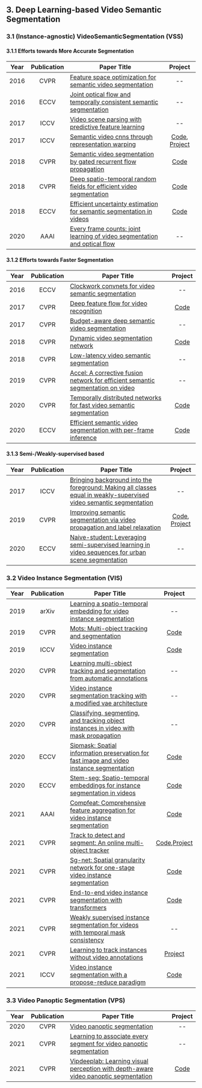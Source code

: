 ## 3. Deep Learning-based Video Semantic Segmentation

### 3.1 (Instance-agnostic) VideoSemanticSegmentation (VSS)

#### 3.1.1 Efforts towards More Accurate Segmentation

| Year | Publication | Paper Title                                                  |                           Project                            |
| ---- | :---------: | ------------------------------------------------------------ | :----------------------------------------------------------: |
| 2016 |    CVPR     | [Feature space optimization for semantic video segmentation](https://ieeexplore.ieee.org/document/7780714) |                              --                              |
| 2016 |    ECCV     | [Joint optical flow and temporally consistent semantic segmentation](https://arxiv.org/pdf/1607.07716.pdf) |                              --                              |
| 2017 |    ICCV     | [Video scene parsing with predictive feature learning](https://ieeexplore.ieee.org/document/8237857) |                              --                              |
| 2017 |    ICCV     | [Semantic video cnns through representation warping](https://arxiv.org/pdf/1708.03088.pdf) | [Code](https://github.com/raghudeep/netwarp_public), [Project](http://segmentation.is.tuebingen.mpg.de/netwarp/) |
| 2018 |    CVPR     | [Semantic video segmentation by gated recurrent flow propagation](https://arxiv.org/pdf/1612.08871.pdf) |          [Code](https://github.com/D-Nilsson/GRFP)           |
| 2018 |    CVPR     | [Deep spatio-temporal random fields for efficient video segmentation](https://openaccess.thecvf.com/content_cvpr_2018/papers/Chandra_Deep_Spatio-Temporal_Random_CVPR_2018_paper.pdf) |    [Code](https://github.com/siddharthachandra/gcrf-v3.0)    |
| 2018 |    ECCV     | [Efficient uncertainty estimation for semantic segmentation in videos](https://arxiv.org/pdf/1807.11037.pdf) | [Code](https://github.com/andyhahaha/Efficient-Uncertainty-Video-Segmentation) |
| 2020 |    AAAI     | [Every frame counts: joint learning of video segmentation and optical flow](https://arxiv.org/pdf/1911.12739.pdf) |                              --                              |

#### 3.1.2 Efforts towards Faster Segmentation

| Year | Publication | Paper Title                                                  |                           Project                            |
| ---- | :---------: | ------------------------------------------------------------ | :----------------------------------------------------------: |
| 2016 |    ECCV     | [Clockwork convnets for video semantic segmentation](https://arxiv.org/pdf/1608.03609.pdf) |                              --                              |
| 2017 |    CVPR     | [Deep feature flow for video recognition](https://openaccess.thecvf.com/content_cvpr_2017/papers/Zhu_Deep_Feature_Flow_CVPR_2017_paper.pdf) |    [Code](https://github.com/msracver/Deep-Feature-Flow)     |
| 2017 |    CVPR     | [Budget-aware deep semantic video segmentation](https://openaccess.thecvf.com/content_cvpr_2017/papers/Mahasseni_Budget-Aware_Deep_Semantic_CVPR_2017_paper.pdf) |                              --                              |
| 2018 |    CVPR     | [Dynamic video segmentation network](https://openaccess.thecvf.com/content_cvpr_2018/papers/Xu_Dynamic_Video_Segmentation_CVPR_2018_paper.pdf) |         [Code](https://github.com/XUSean0118/DVSNet)         |
| 2018 |    CVPR     | [Low-latency video semantic segmentation](https://openaccess.thecvf.com/content_cvpr_2018/papers/Li_Low-Latency_Video_Semantic_CVPR_2018_paper.pdf) |                              --                              |
| 2019 |    CVPR     | [Accel: A corrective fusion network for efficient semantic segmentation on video](https://arxiv.org/pdf/1807.06667.pdf) |                              --                              |
| 2020 |    CVPR     | [Temporally distributed networks for fast video semantic segmentation](https://arxiv.org/pdf/2004.01800.pdf) |         [Code](https://github.com/feinanshan/TDNet)          |
| 2020 |    ECCV     | [Efficient semantic video segmentation with per-frame inference](https://arxiv.org/pdf/2002.11433.pdf) | [Code](https://github.com/irfanICMLL/ETC-Real-time-Per-frame-Semantic-video-segmentation) |

#### 3.1.3 Semi-/Weakly-supervised based

| Year | Publication | Paper Title                                                  |                           Project                            |
| ---- | :---------: | ------------------------------------------------------------ | :----------------------------------------------------------: |
| 2017 |    ICCV     | [Bringing background into the foreground: Making all classes equal in weakly-supervised video semantic segmentation](https://openaccess.thecvf.com/content_ICCV_2017/papers/Saleh_Bringing_Background_Into_ICCV_2017_paper.pdf) |                              --                              |
| 2019 |    CVPR     | [Improving semantic segmentation via video propagation and label relaxation](https://openaccess.thecvf.com/content_CVPR_2019/papers/Zhu_Improving_Semantic_Segmentation_via_Video_Propagation_and_Label_Relaxation_CVPR_2019_paper.pdf) | [Code](https://github.com/YeLyuUT/SSeg), [Project](https://nv-adlr.github.io/publication/2018-Segmentation) |
| 2020 |    ECCV     | [Naive-student: Leveraging semi-supervised learning in video sequences for urban scene segmentation](https://arxiv.org/pdf/2005.10266.pdf) |                              --                              |

### 3.2 Video Instance Segmentation (VIS)

| Year | Publication | Paper Title                                                  |                           Project                            |
| ---- | :---------: | ------------------------------------------------------------ | :----------------------------------------------------------: |
| 2019 |    arXiv    | [Learning a spatio-temporal embedding for video instance segmentation](https://arxiv.org/pdf/1912.08969.pdf) |                              --                              |
| 2019 |    CVPR     | [Mots: Multi-object tracking and segmentation](abc)          |                           [Code]()                           |
| 2019 |    ICCV     | [Video instance segmentation](https://openaccess.thecvf.com/content_ICCV_2019/papers/Yang_Video_Instance_Segmentation_ICCV_2019_paper.pdf) |     [Code](https://github.com/youtubevos/MaskTrackRCNN)      |
| 2020 |    CVPR     | [Learning multi-object tracking and segmentation from automatic annotations](https://openaccess.thecvf.com/content_CVPR_2020/papers/Porzi_Learning_Multi-Object_Tracking_and_Segmentation_From_Automatic_Annotations_CVPR_2020_paper.pdf) |                              --                              |
| 2020 |    CVPR     | [Video instance segmentation tracking with a modified vae architecture](https://openaccess.thecvf.com/content_CVPR_2020/papers/Lin_Video_Instance_Segmentation_Tracking_With_a_Modified_VAE_Architecture_CVPR_2020_paper.pdf) |                              --                              |
| 2020 |    CVPR     | [Classifying, segmenting, and tracking object instances in video with mask propagation](https://openaccess.thecvf.com/content_CVPR_2020/papers/Bertasius_Classifying_Segmenting_and_Tracking_Object_Instances_in_Video_with_Mask_CVPR_2020_paper.pdf) |                              --                              |
| 2020 |    ECCV     | [Sipmask: Spatial information preservation for fast image and video instance segmentation](https://www.ecva.net/papers/eccv_2020/papers_ECCV/papers/123590001.pdf) |        [Code](https://github.com/JialeCao001/SipMask)        |
| 2020 |    ECCV     | [Stem-seg: Spatio-temporal embeddings for instance segmentation in videos](https://www.ecva.net/papers/eccv_2020/papers_ECCV/papers/123560154.pdf) |         [Code](https://github.com/sabarim/STEm-Seg)          |
| 2021 |    AAAI     | [Compfeat: Comprehensive feature aggregation for video instance segmentation](https://www.aaai.org/AAAI21Papers/AAAI-1143.FuY.pdf) | [Code](https://github.com/SHI-Labs/CompFeat-for-Video-Instance-Segmentation) |
| 2021 |    CVPR     | [Track to detect and segment: An online multi-object tracker](https://openaccess.thecvf.com/content/CVPR2021/papers/Wu_Track_To_Detect_and_Segment_An_Online_Multi-Object_Tracker_CVPR_2021_paper.pdf) | [Code](https://github.com/JialianW/TraDeS),[Project](https://jialianwu.com/projects/TraDeS.html) |
| 2021 |    CVPR     | [Sg-net: Spatial granularity network for one-stage video instance segmentation](https://openaccess.thecvf.com/content/CVPR2021/papers/Liu_SG-Net_Spatial_Granularity_Network_for_One-Stage_Video_Instance_Segmentation_CVPR_2021_paper.pdf) |         [Code](https://github.com/goodproj13/SG-Net)         |
| 2021 |    CVPR     | [End-to-end video instance segmentation with transformers](https://openaccess.thecvf.com/content/CVPR2021/papers/Wang_End-to-End_Video_Instance_Segmentation_With_Transformers_CVPR_2021_paper.pdf) |          [Code](https://github.com/Epiphqny/VisTR)           |
| 2021 |    CVPR     | [Weakly supervised instance segmentation for videos with temporal mask consistency](https://openaccess.thecvf.com/content/CVPR2021/papers/Liu_Weakly_Supervised_Instance_Segmentation_for_Videos_With_Temporal_Mask_Consistency_CVPR_2021_paper.pdf) |                              --                              |
| 2021 |    CVPR     | [Learning to track instances without video annotations](https://openaccess.thecvf.com/content/CVPR2021/papers/Fu_Learning_to_Track_Instances_without_Video_Annotations_CVPR_2021_paper.pdf) | [Project](https://oasisyang.github.io/projects/semi-track/index.html) |
| 2021 |    ICCV     | [Video instance segmentation with a propose-reduce paradigm](https://openaccess.thecvf.com/content/ICCV2021/papers/Lin_Video_Instance_Segmentation_With_a_Propose-Reduce_Paradigm_ICCV_2021_paper.pdf) |   [Code](https://github.com/dvlab-research/ProposeReduce)    |

### 3.3 Video Panoptic Segmentation (VPS)

| Year | Publication | Paper Title                                                  |                        Project                         |
| ---- | :---------: | ------------------------------------------------------------ | :----------------------------------------------------: |
| 2020 |    CVPR     | [Video panoptic segmentation](https://openaccess.thecvf.com/content_CVPR_2020/papers/Kim_Video_Panoptic_Segmentation_CVPR_2020_paper.pdf) |                           --                           |
| 2021 |    CVPR     | [Learning to associate every segment for video panoptic segmentation](https://openaccess.thecvf.com/content/CVPR2021/papers/Woo_Learning_To_Associate_Every_Segment_for_Video_Panoptic_Segmentation_CVPR_2021_paper.pdf) |                           --                           |
| 2021 |    CVPR     | [Vipdeeplab: Learning visual perception with depth-aware video panoptic segmentation](https://openaccess.thecvf.com/content/CVPR2021/papers/Qiao_VIP-DeepLab_Learning_Visual_Perception_With_Depth-Aware_Video_Panoptic_Segmentation_CVPR_2021_paper.pdf) | [Code](https://github.com/joe-siyuan-qiao/ViP-DeepLab) |

